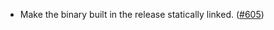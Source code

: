 - Make the binary built in the release statically linked. ([#605](https://github.com/noble-assets/noble/pull/605))

